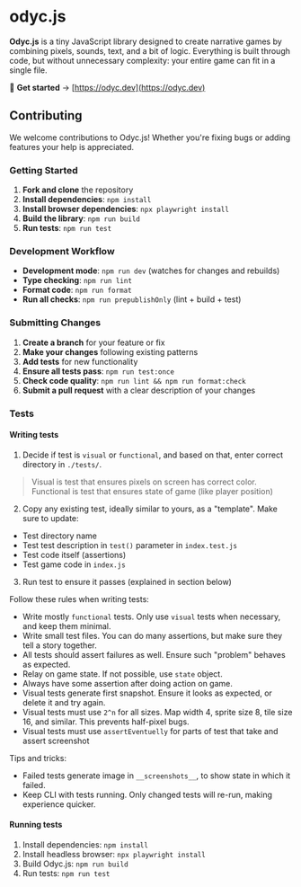# odyc.js

**Odyc.js** is a tiny JavaScript library designed to create narrative games by combining pixels, sounds, text, and a bit of logic.
Everything is built through code, but without unnecessary complexity: your entire game can fit in a single file.

🔗 **Get started** → [https://odyc.dev](https://odyc.dev)

## Contributing

We welcome contributions to Odyc.js! Whether you're fixing bugs or adding features your help is appreciated.

### Getting Started

1. **Fork and clone** the repository
2. **Install dependencies**: `npm install`
3. **Install browser dependencies**: `npx playwright install`
4. **Build the library**: `npm run build`
5. **Run tests**: `npm run test`

### Development Workflow

- **Development mode**: `npm run dev` (watches for changes and rebuilds)
- **Type checking**: `npm run lint`
- **Format code**: `npm run format`
- **Run all checks**: `npm run prepublishOnly` (lint + build + test)

### Submitting Changes

1. **Create a branch** for your feature or fix
2. **Make your changes** following existing patterns
3. **Add tests** for new functionality
4. **Ensure all tests pass**: `npm run test:once`
5. **Check code quality**: `npm run lint && npm run format:check`
6. **Submit a pull request** with a clear description of your changes

### Tests

#### Writing tests

1. Decide if test is `visual` or `functional`, and based on that, enter correct directory in `./tests/`.

> Visual is test that ensures pixels on screen has correct color. Functional is test that ensures state of game (like player position)

2. Copy any existing test, ideally similar to yours, as a "template". Make sure to update:

- Test directory name
- Test test description in `test()` parameter in `index.test.js`
- Test code itself (assertions)
- Test game code in `index.js`

3. Run test to ensure it passes (explained in section below)

Follow these rules when writing tests:

- Write mostly `functional` tests. Only use `visual` tests when necessary, and keep them minimal.
- Write small test files. You can do many assertions, but make sure they tell a story together.
- All tests should assert failures as well. Ensure such "problem" behaves as expected.
- Relay on game state. If not possible, use `state` object.
- Always have some assertion after doing action on game.
- Visual tests generate first snapshot. Ensure it looks as expected, or delete it and try again.
- Visual tests must use `2^n` for all sizes. Map width 4, sprite size 8, tile size 16, and similar. This prevents half-pixel bugs.
- Visual tests must use `assertEventuelly` for parts of test that take and assert screenshot

Tips and tricks:

- Failed tests generate image in `__screenshots__`, to show state in which it failed.
- Keep CLI with tests running. Only changed tests will re-run, making experience quicker.

#### Running tests

1. Install dependencies: `npm install`
2. Install headless browser: `npx playwright install`
3. Build Odyc.js: `npm run build`
4. Run tests: `npm run test`
